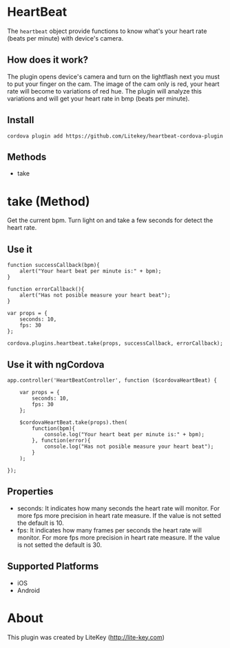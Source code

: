 HeartBeat
======

The `heartbeat` object provide functions to know what's your heart rate (beats per minute) with device's camera.

How does it work?
-------
The plugin opens device's camera and turn on the lightflash next  you must to put your finger on the cam. The image of the cam only is red, your heart rate will become to variations of red hue. The plugin will analyze this variations and will get your heart rate in bmp (beats per minute).


Install
-------

	cordova plugin add https://github.com/Litekey/heartbeat-cordova-plugin

Methods
-------

- take

take (Method)
==============

Get the current bpm. Turn light on and take a few seconds for detect the heart rate.

Use it
----------------

	function successCallback(bpm){
        alert("Your heart beat per minute is:" + bpm);
    }

    function errorCallback(){
        alert("Has not posible measure your heart beat");
    }

    var props = {
        seconds: 10,
        fps: 30
    };

    cordova.plugins.heartbeat.take(props, successCallback, errorCallback);

Use it with ngCordova
------------------

	app.controller('HeartBeatController', function ($cordovaHeartBeat) {
        
        var props = {
            seconds: 10,
            fps: 30
        };

        $cordovaHeartBeat.take(props).then(
            function(bpm){
                console.log("Your heart beat per minute is:" + bpm);
            }, function(error){
                console.log("Has not posible measure your heart beat");
            }
        );
        
    });

Properties
-------------------
- seconds: It indicates how many seconds the heart rate will monitor. For more fps more precision in heart rate measure. If the value is not setted the default is 10.
- fps: It indicates how many frames per seconds the heart rate will monitor. For more fps more precision in heart rate measure. If the value is not setted the default is 30.

Supported Platforms
-------------------

- iOS
- Android

About
==============

This plugin was created by LiteKey (http://lite-key.com)